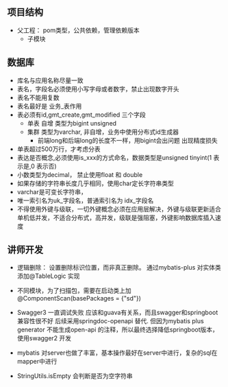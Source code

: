 ## 项目结构

* 父工程： pom类型，公共依赖，管理依赖版本
    * 子模块

## 数据库

* 库名与应用名称尽量一致
* 表名，字段名必须使用小写字母或者数字，禁止出现数字开头
* 表名不能用复数
* 表名最好是 业务_表作用
* 表必须有id,gmt_create,gmt_modified 三个字段
    * 单表 自增 类型为bigint unsigned
    * 集群 类型为varchar, 非自增，业务中使用分布式id生成器
        * 前端long和后端long的长度不一样，用bigint会出问题 出现精度损失
* 单表超过500万行，才考虑分表
* 表达是否概念,必须使用is_xxx的方式命名，数据类型是unsigned tinyint(1 表示是,0 表示否)
* 小数类型为decimal， 禁止使用float 和 double
* 如果存储的字符串长度几乎相同，使用char定长字符串类型
* varchar是可变长字符串，
* 唯一索引名为uk_字段名，普通索引名为 idx_字段名
* 不得使用外键与级联，一切外键概念必须在应用层解决，外键与级联更新适合单机低并发，不适合分布式，高并发，级联是强阻塞，外键影响数据库插入速度

## 讲师开发

* 逻辑删除： 设置删除标识位置，而非真正删除。 通过mybatis-plus 对实体类添加@TableLogic 实现
* 不同模块，为了扫描包，需要在启动类上加@ComponentScan(basePackages = {"sd"})


* Swagger3 一直调试失败 应该和guava有关系，而且swagger和springboot兼容性很不好 后续采用springdoc-openapi 替代. 但因为mybatis plus generator
  不能生成open-api 的注释，所以最终选择降低springboot版本，使用swagger2 开发


* mybatis 对server也做了丰富，基本操作最好在server中进行，复杂的sql在mapper中进行
* StringUtils.isEmpty 会判断是否为空字符串